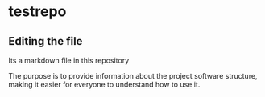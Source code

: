 # testrepo

## Editing the file

Its a markdown file in this repository

The purpose is to provide information about the project software structure, making it easier for everyone to understand how to use it. 

